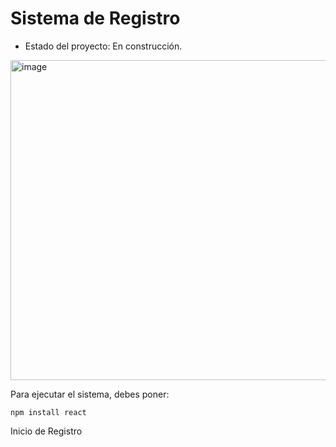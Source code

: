 <h1> Sistema de Registro</h1>

- Estado del proyecto: En construcción.
<img width="512" height="512" alt="image" src="https://github.com/user-attachments/assets/08b2e4c2-cd37-45ab-a8bb-eb3f575b8484" />

Para ejecutar el sistema, debes poner:

```npm install react```

 Inicio de Registro
